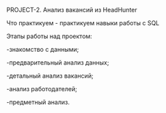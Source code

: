 PROJECT-2. Анализ вакансий из HeadHunter

Что практикуем - практикуем навыки работы с SQL



Этапы работы над проектом:

-знакомство с данными;

-предварительный анализ данных;

-детальный анализ вакансий;

-анализ работодателей;

-предметный анализ.

